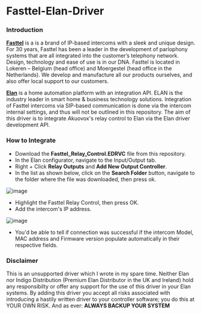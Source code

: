 # Fasttel-Elan-Driver

### Introduction
**[Fasttel](https://www.fasttel.com/en/)** is a is a brand of IP-based intercoms with a sleek and unique design. For 30 years, Fasttel has been a leader in the development of parlophony systems that are all integrated into the customer’s telephony network. Design, technology and ease of use is in our DNA.  Fasttel is located in Lokeren – Belgium (head office) and Moergestel (head office in the Netherlands). We develop and manufacture all our products ourselves, and also offer local support to our customers.

**[Elan](https://elancontrolsystems.com/)** is a home automation platform with an integration API. ELAN is the industry leader in smart home & business technology solutions. Integration of Fasttel intercoms via SIP-based communication is done via the intercom internal settings, and thus will not be outlined in this repository. The aim of this driver is to integrate Akuovox's relay control to Elan via the Elan driver development API. 

### How to Integrate
* Download the **Fasttel_Relay_Control.EDRVC** file from this repository.
* In the Elan configurator, navigate to the Input/Output tab.
* Right + Click **Relay Outputs** and **Add New Output Controller**.
* In the list as shown below, click on the **Search Folder** button, navigate to the folder where the file was downloaded, then press ok.

![image](https://user-images.githubusercontent.com/50086268/221861027-ed9a34ac-1a15-4f8f-b6ad-180727674bb4.png)

* Highlight the Fasttel Relay Control, then press OK.
* Add the intercom's IP address.

![image](https://user-images.githubusercontent.com/50086268/189108016-08a3d1cf-3def-4c32-97f1-ad64ddacf464.png)

* You'd be able to tell if connection was successful if the intercom Model, MAC address and Firmware version populate automatically in their respective fields.

### Disclaimer
This is an unsupported driver which I wrote in my spare time. Neither Elan nor Indigo Distribution (Premium Elan Distributor in the UK and Ireland) hold any responsibilty or offer any support for the use of this driver in your Elan systems. By adding this driver you accept all risks associated with introducing a hastily written driver to your controller software; you do this at YOUR OWN RISK. And as ever: **ALWAYS BACKUP YOUR SYSTEM**
